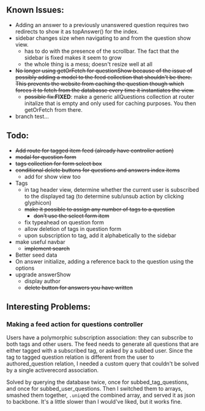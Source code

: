 ## Known Issues:
- Adding an answer to a previously unanswered question requires two redirects to
  show it as topAnswer() for the index.
- sidebar changes size when navigating to and from the question show view.
  - has to do with the presence of the scrollbar. The fact that the sidebar is
    fixed makes it seem to grow
  - the whole thing is a mess; doesn't resize well at all
- ~~No longer using getOrFetch for questionShow because of the issue of possibly
  adding a model to the feed collection that shouldn't be there. This prevents
  the website from caching the question though which forces it to fetch from the
  databasse every time it instantiates the view.~~
    - ~~possible fix:~~__FIXED__: make a generic allQuestions collection at router initalize
      that is empty and only used for caching purposes. You then getOrFetch from there.
- branch test...
## Todo:
- ~~Add route for tagged item feed (already have controller action)~~
- ~~modal for question form~~
- ~~tags collection for form select box~~
- ~~conditional delete buttons for questions and answers index items~~
  - add for show view too
- Tags
  - in tag header view, determine whether the current user is subscribed to the
    displayed tag (to determine sub/unsub action by clicking glyphicon)
  - ~~make it possible to assign any number of tags to a question~~
    - ~~don't use the select form item~~
  - fix typeahead on question form
  - allow deletion of tags in question form
  - upon subscription to tag, add it alphabetically to the sidebar
- make useful navbar
  - ~~implement search~~
- Better seed data
- On answer initialize, adding a reference back to the question using the options
- upgrade answerShow
  - display author
  - ~~delete button for answers you have written~~

## Interesting Problems:
### Making a feed action for questions controller
Users have a polymorphic subscription association: they can subscribe to both
tags and other users. The feed needs to generate all questions that are either
tagged with a subscribed tag, or asked by a subbed user. Since the tag to tagged
question relation is different from the user to authored_question relation, I
needed a custom query that couldn't be solved by a single activerecord association.

Solved by querying the database twice, once for subbed_tag_questions, and once
for subbed_user_questions. Then I switched them to arrays, smashed them together,
`.uniq`ed the combined array, and served it as json to backbone. It's a little
slower than I would've liked, but it works fine.  

